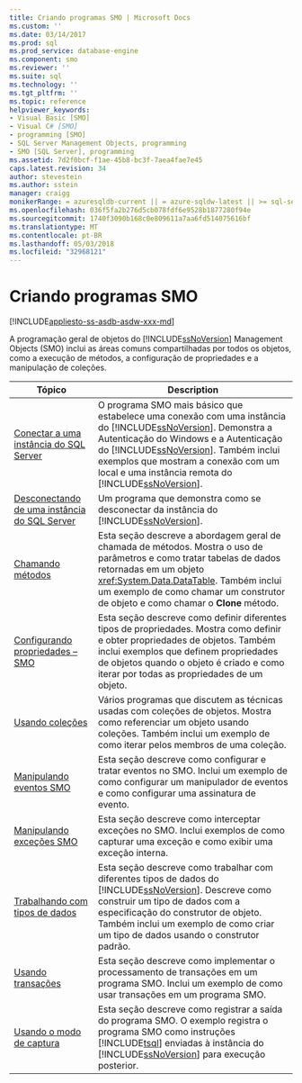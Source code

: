 ```yaml
---
title: Criando programas SMO | Microsoft Docs
ms.custom: ''
ms.date: 03/14/2017
ms.prod: sql
ms.prod_service: database-engine
ms.component: smo
ms.reviewer: ''
ms.suite: sql
ms.technology: ''
ms.tgt_pltfrm: ''
ms.topic: reference
helpviewer_keywords:
- Visual Basic [SMO]
- Visual C# [SMO]
- programming [SMO]
- SQL Server Management Objects, programming
- SMO [SQL Server], programming
ms.assetid: 7d2f0bcf-f1ae-45b8-bc3f-7aea4fae7e45
caps.latest.revision: 34
author: stevestein
ms.author: sstein
manager: craigg
monikerRange: = azuresqldb-current || = azure-sqldw-latest || >= sql-server-2016 || = sqlallproducts-allversions
ms.openlocfilehash: 036f5fa2b276d5cb078fdf6e9528b1877280f94e
ms.sourcegitcommit: 1740f3090b168c0e809611a7aa6fd514075616bf
ms.translationtype: MT
ms.contentlocale: pt-BR
ms.lasthandoff: 05/03/2018
ms.locfileid: "32968121"
---
```

# <a name="creating-smo-programs"></a>Criando programas SMO
[!INCLUDE[appliesto-ss-asdb-asdw-xxx-md](../../../includes/appliesto-ss-asdb-asdw-xxx-md.md)]

  A programação geral de objetos do [!INCLUDE[ssNoVersion](../../../includes/ssnoversion-md.md)] Management Objects (SMO) inclui as áreas comuns compartilhadas por todos os objetos, como a execução de métodos, a configuração de propriedades e a manipulação de coleções.  
  
|Tópico|Description|  
|-----------|-----------------|  
|[Conectar a uma instância do SQL Server](../../../relational-databases/server-management-objects-smo/create-program/connecting-to-an-instance-of-sql-server.md)|O programa SMO mais básico que estabelece uma conexão com uma instância do [!INCLUDE[ssNoVersion](../../../includes/ssnoversion-md.md)]. Demonstra a Autenticação do Windows e a Autenticação do [!INCLUDE[ssNoVersion](../../../includes/ssnoversion-md.md)]. Também inclui exemplos que mostram a conexão com um local e uma instância remota do [!INCLUDE[ssNoVersion](../../../includes/ssnoversion-md.md)].|  
|[Desconectando de uma instância do SQL Server](../../../relational-databases/server-management-objects-smo/create-program/disconnecting-from-an-instance-of-sql-server.md)|Um programa que demonstra como se desconectar da instância do [!INCLUDE[ssNoVersion](../../../includes/ssnoversion-md.md)].|  
|[Chamando métodos](../../../relational-databases/server-management-objects-smo/create-program/calling-methods.md)|Esta seção descreve a abordagem geral de chamada de métodos. Mostra o uso de parâmetros e como tratar tabelas de dados retornadas em um objeto <xref:System.Data.DataTable>. Também inclui um exemplo de como chamar um construtor de objeto e como chamar o **Clone** método.|  
|[Configurando propriedades – SMO](../../../relational-databases/server-management-objects-smo/create-program/setting-properties-smo.md)|Esta seção descreve como definir diferentes tipos de propriedades. Mostra como definir e obter propriedades de objetos. Também inclui exemplos que definem propriedades de objetos quando o objeto é criado e como iterar por todas as propriedades de um objeto.|  
|[Usando coleções](../../../relational-databases/server-management-objects-smo/create-program/using-collections.md)|Vários programas que discutem as técnicas usadas com coleções de objetos. Mostra como referenciar um objeto usando coleções. Também inclui um exemplo de como iterar pelos membros de uma coleção.|  
|[Manipulando eventos SMO](../../../relational-databases/server-management-objects-smo/create-program/handling-smo-events.md)|Esta seção descreve como configurar e tratar eventos no SMO. Inclui um exemplo de como configurar um manipulador de eventos e como configurar uma assinatura de evento.|  
|[Manipulando exceções SMO](../../../relational-databases/server-management-objects-smo/create-program/handling-smo-exceptions.md)|Esta seção descreve como interceptar exceções no SMO. Inclui exemplos de como capturar uma exceção e como exibir uma exceção interna.|  
|[Trabalhando com tipos de dados](../../../relational-databases/server-management-objects-smo/create-program/working-with-data-types.md)|Esta seção descreve como trabalhar com diferentes tipos de dados do [!INCLUDE[ssNoVersion](../../../includes/ssnoversion-md.md)]. Descreve como construir um tipo de dados com a especificação do construtor de objeto. Também inclui um exemplo de como criar um tipo de dados usando o construtor padrão.|  
|[Usando transações](../../../relational-databases/server-management-objects-smo/create-program/using-transactions.md)|Esta seção descreve como implementar o processamento de transações em um programa SMO. Inclui um exemplo de como usar transações em um programa SMO.|  
|[Usando o modo de captura](../../../relational-databases/server-management-objects-smo/create-program/using-capture-mode.md)|Esta seção descreve como registrar a saída do programa SMO. O exemplo registra o programa SMO como instruções [!INCLUDE[tsql](../../../includes/tsql-md.md)] enviadas à instância do [!INCLUDE[ssNoVersion](../../../includes/ssnoversion-md.md)] para execução posterior.|  
  
  
